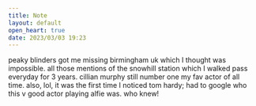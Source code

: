 ```yaml
---
title: Note
layout: default
open_heart: true
date: 2023/03/03 19:23
---
```


peaky blinders got me missing birmingham uk which I thought was impossible. all those mentions of the snowhill station which I walked pass everyday for 3 years. cillian murphy still number one my fav actor of all time. also, lol, it was the first time I noticed tom hardy; had to google who this v good actor playing alfie was. who knew!

